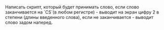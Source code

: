 <p>
 Написать скрипт, который будет принимать слово, если слово заканчивается на `CS`(в любом регистре) - выводит на экран цифру 2 в степени (длины введенного слова), если не заканчивается - выводит слово задом наперед.
</p>